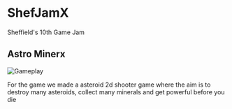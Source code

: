 # ShefJamX
Sheffield's 10th Game Jam

## Astro Minerx

![Gameplay](images)

For the game we made a asteroid 2d shooter game where the aim is to destroy many asteroids, collect many minerals and get powerful before you die

